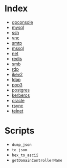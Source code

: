 # Index

* [goconsole](goconsole.md)
* [mysql](mysql.md)
* [ssh](ssh.md)
* [vnc](vnc.md)
* [smtp](smtp.md)
* [mssql](mssql.md)
* [net](net.md)
* [redis](redis.md)
* [smb](smb.md)
* [rdp](rdp.md)
* [ikev2](ikev2.md)
* [ldap](ldap.md)
* [pop3](pop3.md)
* [postgres](postgres.md)
* [kerberos](kerberos.md)
* [oracle](oracle.md)
* [rsync](rsync.md)
* [telnet](telnet.md)


# Scripts

* `dump_json`
* `to_json`
* `hex_to_ascii`
* `getDomainControllerName`
